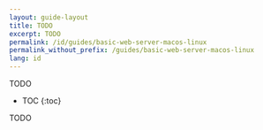 ```yaml
---
layout: guide-layout
title: TODO
excerpt: TODO
permalink: /id/guides/basic-web-server-macos-linux
permalink_without_prefix: /guides/basic-web-server-macos-linux
lang: id
---
```


TODO

* TOC
{:toc}

TODO
